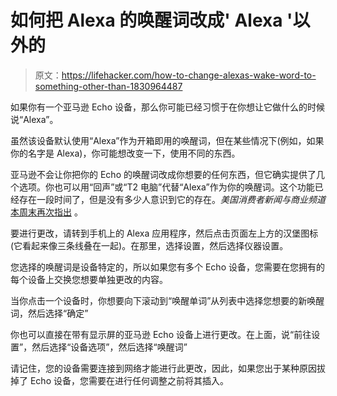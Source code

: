# 如何把 Alexa 的唤醒词改成' Alexa '以外的

> 原文：<https://lifehacker.com/how-to-change-alexas-wake-word-to-something-other-than-1830964487>

如果你有一个亚马逊 Echo 设备，那么你可能已经习惯于在你想让它做什么的时候说“Alexa”。



虽然该设备默认使用“Alexa”作为开箱即用的唤醒词，但在某些情况下(例如，如果你的名字是 Alexa)，你可能想改变一下，使用不同的东西。

亚马逊不会让你把你的 Echo 的唤醒词改成你想要的任何东西，但它确实提供了几个选项。你也可以用“回声”或“T2 电脑”代替“Alexa”作为你的唤醒词。这个功能已经存在一段时间了，但是没有多少人意识到它的存在。*美国消费者新闻与商业频道* [本周末再次指出](https://www.cnbc.com/2018/12/07/how-to-change-amazon-alexas-name-on-echo.html) 。

要进行更改，请转到手机上的 Alexa 应用程序，然后点击页面左上方的汉堡图标(它看起来像三条线叠在一起)。在那里，选择设置，然后选择仪器设置。

您选择的唤醒词是设备特定的，所以如果您有多个 Echo 设备，您需要在您拥有的每个设备上交换您想要单独更改的内容。

当你点击一个设备时，你想要向下滚动到“唤醒单词”从列表中选择您想要的新唤醒词，然后选择“确定”

你也可以直接在带有显示屏的亚马逊 Echo 设备上进行更改。在上面，说“前往设置”，然后选择“设备选项”，然后选择“唤醒词”

请记住，您的设备需要连接到网络才能进行此更改，因此，如果您出于某种原因拔掉了 Echo 设备，您需要在进行任何调整之前将其插入。